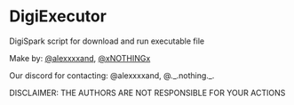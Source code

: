 # DigiExecutor

DigiSpark script for download and run executable file


Make by: [@alexxxxand](https://github.com/alexxxxand/), [@xNOTHINGx](https://github.com/xNOTHLNGx) 


Our discord for contacting: @alexxxxand, @.\_.nothing.\_.

DISCLAIMER: THE AUTHORS ARE NOT RESPONSIBLE FOR YOUR ACTIONS